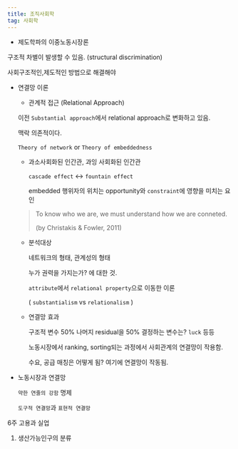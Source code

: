 ```yaml
---
title: 조직사회학
tag: 사회학
---
```




- 제도학파의 이중노동시장론

구조적 차별이 발생할 수 있음. (structural discrimination)

사회구조적인,제도적인 방법으로 해결해야



- 연결망 이론

  - 관계적 접근 (Relational Approach)

  이전 `Substantial approach`에서 relational approach로 변화하고 있음.

  맥락 의존적이다.

  `Theory of network` or `Theory of embeddedness `

  - 과소사회화된 인간관, 과잉 사회화된 인간관

    `cascade effect` <-> `fountain effect`

    embedded 행위자의 위치는 opportunity와 `constraint`에 영향을 미치는 요인

  > To know who we are, we must understand how we are conneted. 
  >
  > (by Christakis & Fowler, 2011)  

  - 분석대상

    네트워크의 형태, 관계성의 형태

    누가 권력을 가지는가? 에 대한 것. 

    `attribute`에서 `relational property`으로 이동한 이론

     ( `substantialism` vs `relationalism` )

  - 연결망 효과

    구조적 변수 50%
    나머지 residual을 50% 결정하는 변수는? `luck` 등등

    노동시장에서 ranking, sorting되는 과정에서 사회관계의 연결망이 작용함.

    수요, 공급 매칭은 어떻게 됨? 여기에 연결망이 작동됨.



- 노동시장과 연결망

  `약한 연줄의 강함` 명제

  `도구적 연결망`과 `표현적 연결망`



6주 고용과 실업

1. 생산가능인구의 분류

   